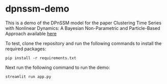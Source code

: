 # dpnssm-demo

This is a demo of the DPnSSM model for the paper Clustering Time Series with Nonlinear Dynamics: A Bayesian Non-Parametric and Particle-Based Approach available [here](http://proceedings.mlr.press/v89/lin19b.html)

To test, clone the repository and run the following commands to install the required packages:

```
pip install -r requirements.txt
```

Next run the following command to run the demo:

```
streamlit run app.py

```